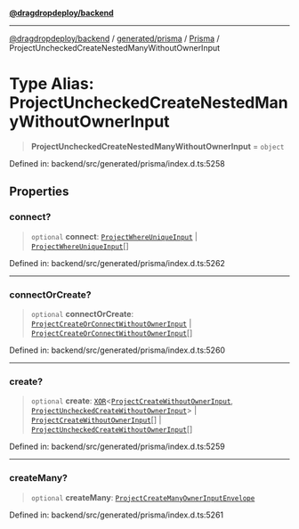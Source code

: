 [**@dragdropdeploy/backend**](../../../../../README.md)

***

[@dragdropdeploy/backend](../../../../../README.md) / [generated/prisma](../../../README.md) / [Prisma](../README.md) / ProjectUncheckedCreateNestedManyWithoutOwnerInput

# Type Alias: ProjectUncheckedCreateNestedManyWithoutOwnerInput

> **ProjectUncheckedCreateNestedManyWithoutOwnerInput** = `object`

Defined in: backend/src/generated/prisma/index.d.ts:5258

## Properties

### connect?

> `optional` **connect**: [`ProjectWhereUniqueInput`](ProjectWhereUniqueInput.md) \| [`ProjectWhereUniqueInput`](ProjectWhereUniqueInput.md)[]

Defined in: backend/src/generated/prisma/index.d.ts:5262

***

### connectOrCreate?

> `optional` **connectOrCreate**: [`ProjectCreateOrConnectWithoutOwnerInput`](ProjectCreateOrConnectWithoutOwnerInput.md) \| [`ProjectCreateOrConnectWithoutOwnerInput`](ProjectCreateOrConnectWithoutOwnerInput.md)[]

Defined in: backend/src/generated/prisma/index.d.ts:5260

***

### create?

> `optional` **create**: [`XOR`](XOR.md)\<[`ProjectCreateWithoutOwnerInput`](ProjectCreateWithoutOwnerInput.md), [`ProjectUncheckedCreateWithoutOwnerInput`](ProjectUncheckedCreateWithoutOwnerInput.md)\> \| [`ProjectCreateWithoutOwnerInput`](ProjectCreateWithoutOwnerInput.md)[] \| [`ProjectUncheckedCreateWithoutOwnerInput`](ProjectUncheckedCreateWithoutOwnerInput.md)[]

Defined in: backend/src/generated/prisma/index.d.ts:5259

***

### createMany?

> `optional` **createMany**: [`ProjectCreateManyOwnerInputEnvelope`](ProjectCreateManyOwnerInputEnvelope.md)

Defined in: backend/src/generated/prisma/index.d.ts:5261

